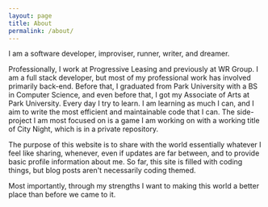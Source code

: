 ```yaml
---
layout: page
title: About
permalink: /about/
---
```


I am a software developer, improviser, runner, writer, and dreamer.

Professionally, I work at Progressive Leasing and previously at WR Group. I am a full stack developer, but most of my professional work has involved primarily back-end. Before that, I graduated from Park University with a BS in Computer Science, and even before that, I got my Associate of Arts at Park University. Every day I try to learn. I am learning as much I can, and I aim to write the most efficient and maintainable code that I can. The side-project I am most focused on is a game I am working on with a working title of City Night, which is in a private repository.

The purpose of this website is to share with the world essentially whatever I feel like sharing, whenever, even if updates are far between, and to provide basic profile information about me. So far, this site is filled with coding things, but blog posts aren't necessarily coding themed.

Most importantly, through my strengths I want to making this world a better place than before we came to it.